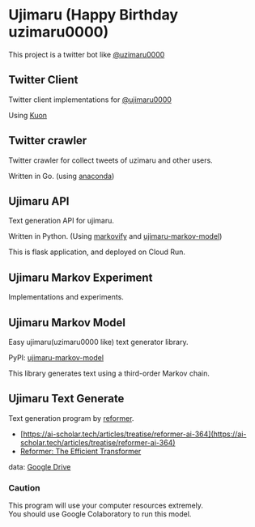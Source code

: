 # Ujimaru (Happy Birthday uzimaru0000)

This project is a twitter bot like [@uzimaru0000](https://twitter.com/uzimaru0000)

## Twitter Client

Twitter client implementations for [@ujimaru0000](https://twitter.com/ujimaru0000)

Using [Kuon](https://github.com/hppRC/kuon)

## Twitter crawler

Twitter crawler for collect tweets of uzimaru and other users.

Written in Go. (using [anaconda](https://github.com/ChimeraCoder/anaconda))

## Ujimaru API

Text generation API for ujimaru.

Written in Python. (Using [markovify](https://github.com/jsvine/markovify) and [ujimaru-markov-model](https://pypi.org/project/ujimaru-markov-model/))

This is flask application, and deployed on Cloud Run.


## Ujimaru Markov Experiment

Implementations and experiments.


## Ujimaru Markov Model

Easy ujimaru(uzimaru0000 like) text generator library.

PyPI: [ujimaru-markov-model](https://pypi.org/project/ujimaru-markov-model/)

This library generates text using a third-order Markov chain.


## Ujimaru Text Generate

Text generation program by [reformer](https://github.com/google/trax/tree/master/trax/models/reformer).

- [https://ai-scholar.tech/articles/treatise/reformer-ai-364](https://ai-scholar.tech/articles/treatise/reformer-ai-364)
- [Reformer: The Efficient Transformer](https://arxiv.org/abs/2001.04451)


data: [Google Drive](https://drive.google.com/file/d/1-3DzppHf9vy_7NUepw-yv6qBlHjtxNkQ/view?usp=sharing)

### Caution

This program will use your computer resources extremely.  
You should use Google Colaboratory to run this model.

